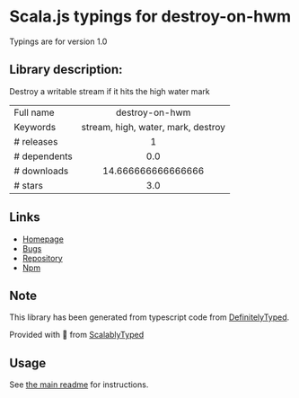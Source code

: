 
# Scala.js typings for destroy-on-hwm

Typings are for version 1.0

## Library description:
Destroy a writable stream if it hits the high water mark

|                    |                 |
| ------------------ | :-------------: |
| Full name          | destroy-on-hwm |
| Keywords           | stream, high, water, mark, destroy |
| # releases         | 1 |
| # dependents       | 0.0 |
| # downloads        | 14.666666666666666 |
| # stars            | 3.0 |

## Links
- [Homepage](https://github.com/stream-utils/destroy-on-hwm)
- [Bugs](https://github.com/stream-utils/destroy-on-hwm/issues)
- [Repository](https://github.com/stream-utils/destroy-on-hwm)
- [Npm](https://www.npmjs.com/package/destroy-on-hwm)
    


## Note
This library has been generated from typescript code from [DefinitelyTyped](https://definitelytyped.org).

Provided with :purple_heart: from [ScalablyTyped](https://github.com/oyvindberg/ScalablyTyped)

## Usage
See [the main readme](../../readme.md) for instructions.


